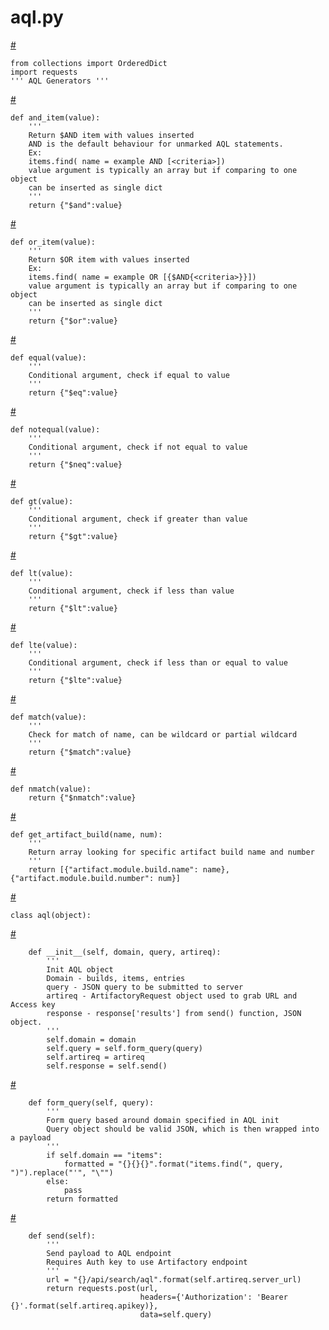 aql.py
======

[\#](#section-0)

    from collections import OrderedDict
    import requests
    ''' AQL Generators '''

[\#](#section-1)

    def and_item(value):
        ''' 
        Return $AND item with values inserted 
        AND is the default behaviour for unmarked AQL statements.
        Ex: 
        items.find( name = example AND [<criteria>])
        value argument is typically an array but if comparing to one object
        can be inserted as single dict
        '''
        return {"$and":value}

[\#](#section-2)

    def or_item(value):
        ''' 
        Return $OR item with values inserted 
        Ex: 
        items.find( name = example OR [{$AND{<criteria>}}])
        value argument is typically an array but if comparing to one object
        can be inserted as single dict
        '''
        return {"$or":value}

[\#](#section-3)

    def equal(value):
        ''' 
        Conditional argument, check if equal to value
        '''
        return {"$eq":value}

[\#](#section-4)

    def notequal(value):
        ''' 
        Conditional argument, check if not equal to value
        '''
        return {"$neq":value}

[\#](#section-5)

    def gt(value):
        ''' 
        Conditional argument, check if greater than value
        '''
        return {"$gt":value}

[\#](#section-6)

    def lt(value):
        ''' 
        Conditional argument, check if less than value
        '''
        return {"$lt":value}

[\#](#section-7)

    def lte(value):
        ''' 
        Conditional argument, check if less than or equal to value
        '''
        return {"$lte":value}

[\#](#section-8)

    def match(value):
        '''
        Check for match of name, can be wildcard or partial wildcard
        '''
        return {"$match":value}

[\#](#section-9)

    def nmatch(value):
        return {"$nmatch":value}

[\#](#section-10)

    def get_artifact_build(name, num):
        '''
        Return array looking for specific artifact build name and number
        '''
        return [{"artifact.module.build.name": name}, {"artifact.module.build.number": num}]

[\#](#section-11)

    class aql(object):

[\#](#section-12)

        def __init__(self, domain, query, artireq):
            '''
            Init AQL object
            Domain - builds, items, entries
            query - JSON query to be submitted to server
            artireq - ArtifactoryRequest object used to grab URL and Access key
            response - response['results'] from send() function, JSON object.
            '''
            self.domain = domain
            self.query = self.form_query(query)
            self.artireq = artireq
            self.response = self.send()

[\#](#section-13)

        def form_query(self, query):
            ''' 
            Form query based around domain specified in AQL init
            Query object should be valid JSON, which is then wrapped into a payload
            '''
            if self.domain == "items":
                formatted = "{}{}{}".format("items.find(", query, ")").replace("'", "\"")
            else:
                pass
            return formatted

[\#](#section-14)

        def send(self):
            '''
            Send payload to AQL endpoint
            Requires Auth key to use Artifactory endpoint
            '''
            url = "{}/api/search/aql".format(self.artireq.server_url)
            return requests.post(url, 
                                 headers={'Authorization': 'Bearer {}'.format(self.artireq.apikey)},
                                 data=self.query)

